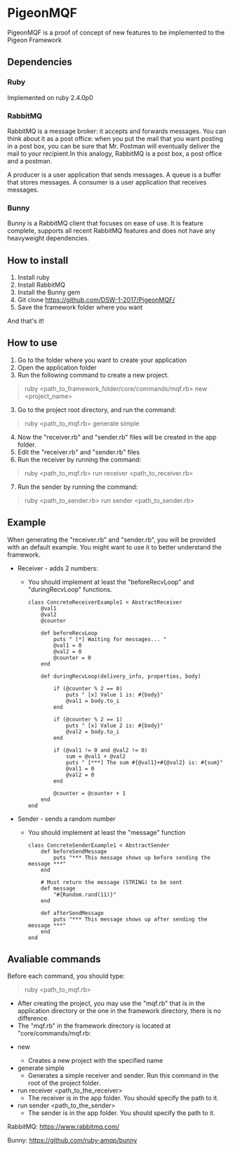 # PigeonMQF

PigeonMQF is a proof of concept of new features to be implemented to the Pigeon Framework


## Dependencies

### Ruby
Implemented on ruby 2.4.0p0

### RabbitMQ
RabbitMQ is a message broker: it accepts and forwards messages. You can think about it as a post office: when you put the mail that you want posting in a post box, you can be sure that Mr. Postman will eventually deliver the mail to your recipient.In this analogy, RabbitMQ is a post box, a post office and a postman.

A producer is a user application that sends messages. A queue is a buffer that stores messages. A consumer is a user application that receives messages.

### Bunny
Bunny is a RabbitMQ client that focuses on ease of use. It is feature complete, supports all recent RabbitMQ features and does not have any heavyweight dependencies.

## How to install
1. Install ruby
2. Install RabbitMQ
3. Install the Bunny gem
4. Git clone https://github.com/DSW-1-2017/PigeonMQF/
5. Save the framework folder where you want

And that's it!

## How to use

1. Go to the folder where you want to create your application
2. Open the application folder
2. Run the following command to create a new project.
  
  > ruby  <path_to_framework_folder/core/commands/mqf.rb>   new   <project_name>
3. Go to the project root directory, and run the command:
  
  > ruby <path_to_mqf.rb> generate simple
4. Now the "receiver.rb" and "sender.rb" files will be created in the app folder.
5. Edit the "receiver.rb" and "sender.rb" files
6. Run the receiver by running the command:
  
  > ruby <path_to_mqf.rb> run receiver <path_to_receiver.rb>
7. Run the sender by running the command:
  
  > ruby <path_to_sender.rb> run sender <path_to_sender.rb>
  
## Example

When generating the "receiver.rb" and "sender.rb", you will be provided with an default example. You might want to use it to better understand the framework.

* Receiver - adds 2 numbers:
  - You should implement at least the "beforeRecvLoop" and "duringRecvLoop" functions.

	```
	class ConcreteReceiverExample1 < AbstractReceiver
		@val1
		@val2
		@counter

		def beforeRecvLoop
			puts " [*] Waiting for messages... "
			@val1 = 0
			@val2 = 0
			@counter = 0
		end

		def duringRecvLoop(delivery_info, properties, body)

			if (@counter % 2 == 0)
				puts " [x] Value 1 is: #{body}"
				@val1 = body.to_i
			end

			if (@counter % 2 == 1)
				puts " [x] Value 2 is: #{body}"
				@val2 = body.to_i
			end

			if (@val1 != 0 and @val2 != 0)
				sum = @val1 + @val2
				puts " [***] The sum #{@val1}+#{@val2} is: #{sum}"
				@val1 = 0
				@val2 = 0
			end

			@counter = @counter + 1
		end
	end
	```

* Sender - sends a random number
  - You should implement at least the "message" function
  
  	```
	class ConcreteSenderExample1 < AbstractSender
		def beforeSendMessage
			puts "*** This message shows up before sending the message ***"
		end

		# Must return the message (STRING) to be sent
		def message 
			"#{Random.rand(11)}"
		end

		def afterSendMessage
			puts "*** This message shows up after sending the message ***"
		end	
	end
	```


## Avaliable commands

Before each command, you should type:
  
  > ruby <path_to_mqf.rb>
  - After creating the project, you may use the "mqf.rb" that is in the application directory or the one in the framework directory, there is no difference.
  - The "mqf.rb" in the framework directory is located at "core/commands/mqf.rb:
  
* new <project name> 
  - Creates a new project with the specified name
* generate simple
  - Generates a simple receiver and sender. Run this command in the root of the project folder.
* run receiver <path_to_the_receiver>
  - The receiver is in the app folder. You should specify the path to it.
* run sender <path_to_the_sender>
  - The sender is in the app folder. You should specify the path to it.

RabbitMQ: https://www.rabbitmq.com/

Bunny: https://github.com/ruby-amqp/bunny
